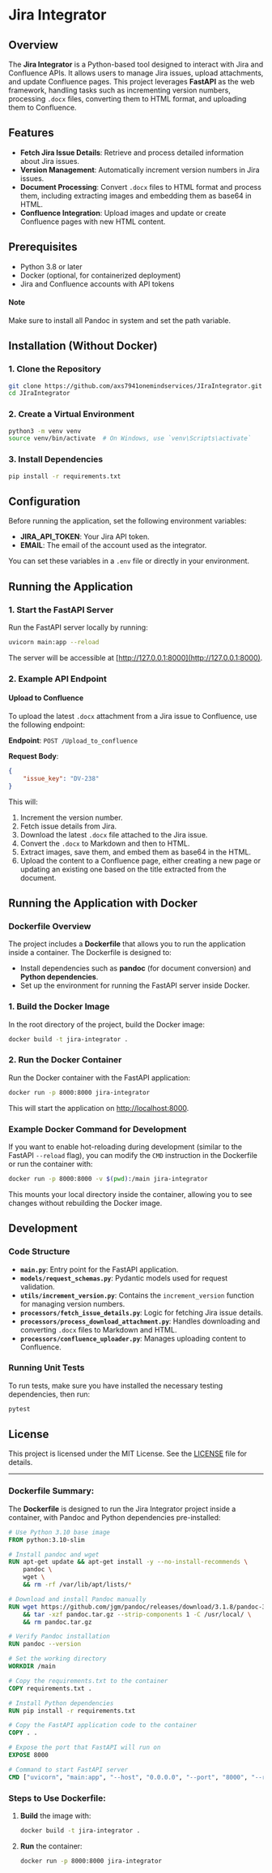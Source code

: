 # Jira Integrator

## Overview

The **Jira Integrator** is a Python-based tool designed to interact with Jira and Confluence APIs. It allows users to manage Jira issues, upload attachments, and update Confluence pages. This project leverages **FastAPI** as the web framework, handling tasks such as incrementing version numbers, processing `.docx` files, converting them to HTML format, and uploading them to Confluence.

## Features

- **Fetch Jira Issue Details**: Retrieve and process detailed information about Jira issues.
- **Version Management**: Automatically increment version numbers in Jira issues.
- **Document Processing**: Convert `.docx` files to HTML format and process them, including extracting images and embedding them as base64 in HTML.
- **Confluence Integration**: Upload images and update or create Confluence pages with new HTML content.

## Prerequisites

- Python 3.8 or later
- Docker (optional, for containerized deployment)
- Jira and Confluence accounts with API tokens

#### Note
Make sure to install all Pandoc in system and set the path variable.

## Installation (Without Docker)

### 1. Clone the Repository

```bash
git clone https://github.com/axs7941onemindservices/JIraIntegrator.git
cd JIraIntegrator
```

### 2. Create a Virtual Environment

```bash
python3 -m venv venv
source venv/bin/activate  # On Windows, use `venv\Scripts\activate`
```

### 3. Install Dependencies

```bash
pip install -r requirements.txt
```

## Configuration

Before running the application, set the following environment variables:

- **JIRA_API_TOKEN**: Your Jira API token.
- **EMAIL**: The email of the account used as the integrator.

You can set these variables in a `.env` file or directly in your environment.

## Running the Application

### 1. Start the FastAPI Server

Run the FastAPI server locally by running:

```bash
uvicorn main:app --reload
```

The server will be accessible at [http://127.0.0.1:8000](http://127.0.0.1:8000).

### 2. Example API Endpoint

#### Upload to Confluence

To upload the latest `.docx` attachment from a Jira issue to Confluence, use the following endpoint:

**Endpoint**: `POST /Upload_to_confluence`

**Request Body**:

```json
{
    "issue_key": "DV-238"
}
```

This will:
1. Increment the version number.
2. Fetch issue details from Jira.
3. Download the latest `.docx` file attached to the Jira issue.
4. Convert the `.docx` to Markdown and then to HTML.
5. Extract images, save them, and embed them as base64 in the HTML.
6. Upload the content to a Confluence page, either creating a new page or updating an existing one based on the title extracted from the document.

## Running the Application with Docker

### Dockerfile Overview

The project includes a **Dockerfile** that allows you to run the application inside a container. The Dockerfile is designed to:

- Install dependencies such as **pandoc** (for document conversion) and **Python dependencies**.
- Set up the environment for running the FastAPI server inside Docker.

### 1. Build the Docker Image

In the root directory of the project, build the Docker image:

```bash
docker build -t jira-integrator .
```

### 2. Run the Docker Container

Run the Docker container with the FastAPI application:

```bash
docker run -p 8000:8000 jira-integrator
```

This will start the application on [http://localhost:8000](http://localhost:8000).

### Example Docker Command for Development

If you want to enable hot-reloading during development (similar to the FastAPI `--reload` flag), you can modify the `CMD` instruction in the Dockerfile or run the container with:

```bash
docker run -p 8000:8000 -v $(pwd):/main jira-integrator
```

This mounts your local directory inside the container, allowing you to see changes without rebuilding the Docker image.

## Development

### Code Structure

- **`main.py`**: Entry point for the FastAPI application.
- **`models/request_schemas.py`**: Pydantic models used for request validation.
- **`utils/increment_version.py`**: Contains the `increment_version` function for managing version numbers.
- **`processors/fetch_issue_details.py`**: Logic for fetching Jira issue details.
- **`processors/process_download_attachment.py`**: Handles downloading and converting `.docx` files to Markdown and HTML.
- **`processors/confluence_uploader.py`**: Manages uploading content to Confluence.

### Running Unit Tests

To run tests, make sure you have installed the necessary testing dependencies, then run:

```bash
pytest
```

## License

This project is licensed under the MIT License. See the [LICENSE](LICENSE) file for details.

---

### **Dockerfile Summary**:

The **Dockerfile** is designed to run the Jira Integrator project inside a container, with Pandoc and Python dependencies pre-installed:

```Dockerfile
# Use Python 3.10 base image
FROM python:3.10-slim

# Install pandoc and wget
RUN apt-get update && apt-get install -y --no-install-recommends \
    pandoc \
    wget \
    && rm -rf /var/lib/apt/lists/*

# Download and install Pandoc manually
RUN wget https://github.com/jgm/pandoc/releases/download/3.1.8/pandoc-3.1.8-linux-amd64.tar.gz -O pandoc.tar.gz \
    && tar -xzf pandoc.tar.gz --strip-components 1 -C /usr/local/ \
    && rm pandoc.tar.gz

# Verify Pandoc installation
RUN pandoc --version

# Set the working directory
WORKDIR /main

# Copy the requirements.txt to the container
COPY requirements.txt .

# Install Python dependencies
RUN pip install -r requirements.txt

# Copy the FastAPI application code to the container
COPY . .

# Expose the port that FastAPI will run on
EXPOSE 8000

# Command to start FastAPI server
CMD ["uvicorn", "main:app", "--host", "0.0.0.0", "--port", "8000", "--reload"]
```

### Steps to Use Dockerfile:
1. **Build** the image with:
   ```bash
   docker build -t jira-integrator .
   ```
2. **Run** the container:
   ```bash
   docker run -p 8000:8000 jira-integrator
   ```
